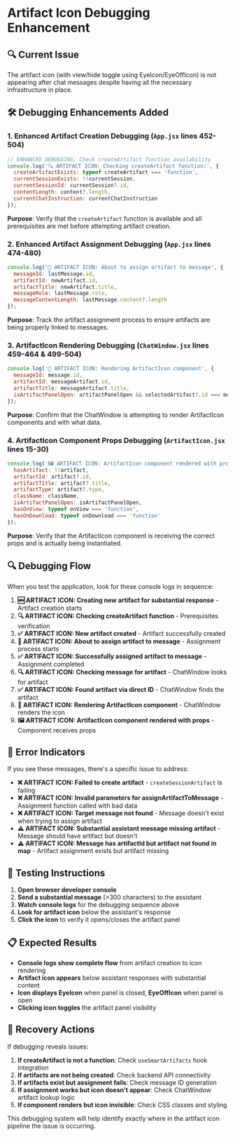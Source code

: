 # Artifact Icon Debugging Enhancement

## 🔍 **Current Issue**
The artifact icon (with view/hide toggle using EyeIcon/EyeOffIcon) is not appearing after chat messages despite having all the necessary infrastructure in place.

## 🛠️ **Debugging Enhancements Added**

### 1. **Enhanced Artifact Creation Debugging** (`App.jsx` lines 452-504)
```javascript
// ENHANCED DEBUGGING: Check createArtifact function availability
console.log('🔍 ARTIFACT ICON: Checking createArtifact function:', {
  createArtifactExists: typeof createArtifact === 'function',
  currentSessionExists: !!currentSession,
  currentSessionId: currentSession?.id,
  contentLength: content?.length,
  currentChatInstruction: currentChatInstruction
});
```

**Purpose**: Verify that the `createArtifact` function is available and all prerequisites are met before attempting artifact creation.

### 2. **Enhanced Artifact Assignment Debugging** (`App.jsx` lines 474-480)
```javascript
console.log('🔗 ARTIFACT ICON: About to assign artifact to message', {
  messageId: lastMessage.id,
  artifactId: newArtifact.id,
  artifactTitle: newArtifact.title,
  messageRole: lastMessage.role,
  messageContentLength: lastMessage.content?.length
});
```

**Purpose**: Track the artifact assignment process to ensure artifacts are being properly linked to messages.

### 3. **ArtifactIcon Rendering Debugging** (`ChatWindow.jsx` lines 459-464 & 499-504)
```javascript
console.log('🎯 ARTIFACT ICON: Rendering ArtifactIcon component', {
  messageId: message.id,
  artifactId: messageArtifact.id,
  artifactTitle: messageArtifact.title,
  isArtifactPanelOpen: artifactPanelOpen && selectedArtifact?.id === messageArtifact.id
});
```

**Purpose**: Confirm that the ChatWindow is attempting to render ArtifactIcon components and with what data.

### 4. **ArtifactIcon Component Props Debugging** (`ArtifactIcon.jsx` lines 15-30)
```javascript
console.log('🖼️ ARTIFACT ICON: ArtifactIcon component rendered with props:', {
  hasArtifact: !!artifact,
  artifactId: artifact?.id,
  artifactTitle: artifact?.title,
  artifactType: artifact?.type,
  className: className,
  isArtifactPanelOpen: isArtifactPanelOpen,
  hasOnView: typeof onView === 'function',
  hasOnDownload: typeof onDownload === 'function'
});
```

**Purpose**: Verify that the ArtifactIcon component is receiving the correct props and is actually being instantiated.

## 🔍 **Debugging Flow**

When you test the application, look for these console logs in sequence:

1. **🆕 ARTIFACT ICON: Creating new artifact for substantial response** - Artifact creation starts
2. **🔍 ARTIFACT ICON: Checking createArtifact function** - Prerequisites verification
3. **✅ ARTIFACT ICON: New artifact created** - Artifact successfully created
4. **🔗 ARTIFACT ICON: About to assign artifact to message** - Assignment process starts
5. **✅ ARTIFACT ICON: Successfully assigned artifact to message** - Assignment completed
6. **🔍 ARTIFACT ICON: Checking message for artifact** - ChatWindow looks for artifact
7. **✅ ARTIFACT ICON: Found artifact via direct ID** - ChatWindow finds the artifact
8. **🎯 ARTIFACT ICON: Rendering ArtifactIcon component** - ChatWindow renders the icon
9. **🖼️ ARTIFACT ICON: ArtifactIcon component rendered with props** - Component receives props

## 🚨 **Error Indicators**

If you see these messages, there's a specific issue to address:

- **❌ ARTIFACT ICON: Failed to create artifact** - `createSessionArtifact` is failing
- **❌ ARTIFACT ICON: Invalid parameters for assignArtifactToMessage** - Assignment function called with bad data
- **❌ ARTIFACT ICON: Target message not found** - Message doesn't exist when trying to assign artifact
- **⚠️ ARTIFACT ICON: Substantial assistant message missing artifact** - Message should have artifact but doesn't
- **⚠️ ARTIFACT ICON: Message has artifactId but artifact not found in map** - Artifact assignment exists but artifact missing

## 🎯 **Testing Instructions**

1. **Open browser developer console**
2. **Send a substantial message** (>300 characters) to the assistant
3. **Watch console logs** for the debugging sequence above
4. **Look for artifact icon** below the assistant's response
5. **Click the icon** to verify it opens/closes the artifact panel

## 📋 **Expected Results**

- **Console logs show complete flow** from artifact creation to icon rendering
- **Artifact icon appears** below assistant responses with substantial content
- **Icon displays EyeIcon** when panel is closed, **EyeOffIcon** when panel is open
- **Clicking icon toggles** the artifact panel visibility

## 🔧 **Recovery Actions**

If debugging reveals issues:

1. **If createArtifact is not a function**: Check `useSmartArtifacts` hook integration
2. **If artifacts are not being created**: Check backend API connectivity
3. **If artifacts exist but assignment fails**: Check message ID generation
4. **If assignment works but icon doesn't appear**: Check ChatWindow artifact lookup logic
5. **If component renders but icon invisible**: Check CSS classes and styling

This debugging system will help identify exactly where in the artifact icon pipeline the issue is occurring.